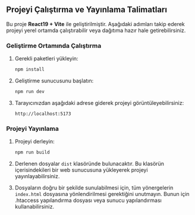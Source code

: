 ## Projeyi Çalıştırma ve Yayınlama Talimatları

Bu proje **React19 + Vite** ile geliştirilmiştir. Aşağıdaki adımları takip ederek projeyi yerel ortamda çalıştırabilir veya dağıtıma hazır hale getirebilirsiniz.

### Geliştirme Ortamında Çalıştırma

1. Gerekli paketleri yükleyin:

   ```bash
   npm install
   ```

2. Geliştirme sunucusunu başlatın:

   ```bash
   npm run dev
   ```

3. Tarayıcınızdan aşağıdaki adrese giderek projeyi görüntüleyebilirsiniz:
   ```
   http://localhost:5173
   ```

### Projeyi Yayınlama

1. Projeyi derleyin:

   ```bash
   npm run build
   ```

2. Derlenen dosyalar `dist` klasöründe bulunacaktır. Bu klasörün içerisindekileri bir web sunucusuna yükleyerek projeyi yayınlayabilirsiniz.

3. Dosyaların doğru bir şekilde sunulabilmesi için, tüm yönergelerin `index.html` dosyasına yönlendirilmesi gerektiğini unutmayın. Bunun için .htaccess yapılandırma dosyası veya sunucu yapılandırması kullanabilirsiniz.
